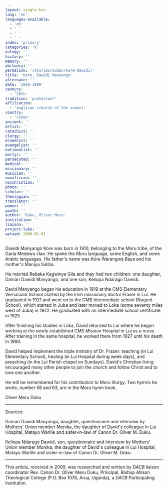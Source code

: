 ```yaml
---
layout: single-bio
lang: 'en'
languages-available:
  - 'en'
  - ' '
  - ' '
  - ' '
index: 'primary'
categories: 'k'
eulogy: ''
history: ''
memory: ''
obituary: ''
permalink: '/stories/sudan/kore-dawidi/'
title: 'Kore, Dawidi Manyango'
alternate: ''
date: '1910-1990'
century:
  - '20th'
tradition: 'protestant'
affiliation:
  - 'anglican (church of the sudan)'
country:
  - 'sudan'
ancient: ''
artist: ''
catechist: ''
clergy: ''
ecumenist: ''
evangelist: ''
nationalist: ''
martyr: ''
persecuted: ''
medical: ''
missionary: ''
musician: ''
nonafrican: ''
nonchristian: ''
photo: ''
scholar: ''
theologian: ''
translator: ''
women: ''
youth: ''
author: 'Duku, Oliver Meru'
institution: ''
liaison: ''
project-luke: ''
upload: 2000-01-01
---
```



Dawidi Manyango Kore was born in 1910, belonging to the Moru tribe, of the Garia Medewu clan. He spoke the Moru language, some English, and some Arabic languages. His father's name was Kore Warangwa Baya and his mother's Maniya Saliba.

He married Rebeka Kagwinya Gila and they had two children: one daughter, Damari Dawidi Manyango, and one son, Keliopa Ndarago Dawidi.

David Manyango began his education in 1919 at the CMS Elementary Vernacular School started by the Irish missionary doctor Fraser in Lui. He graduated in 1921 and went on to the CMS Intermediate school (Nugent School), which started in Juba and later moved to Loka (some seventy miles west of Juba) in 1922. He graduated with an intermediate school certificate in 1925.

After finishing his studies in Loka, David returned to Lui where he began working at the newly established CMS Mission Hospital in Lui as a nurse. After training in the same hospital, he worked there from 1927 until his death in 1990.

David helped implement the triple ministry of Dr. Frazer: teaching (in Lui Elementary School), healing (in Lui Hospital during week days), and preaching (in the Lui Parish chapel on Sundays).
David's Christian living encouraged many other people to join the church and follow Christ and to love one another.

He will be remembered for his contribution to Moru liturgy. Two hymns he wrote, number 58 and 63, are in the Moru hymn book.

Oliver Meru Duku

---

Sources:

Damari Dawidi Manyango, daughter, questionnaire and interview by Mothers' Union member Monika, the daughter of David's colleague in Lui Hospital, Matayo Warille and sister-in-law of Canon Dr. Oliver M. Duku.

Keliopa Ndarago Dawidi, son, questionnaire and interview by Mothers' Union member Monika, the daughter of David's colleague in Lui Hospital, Matayo Warille and sister-in-law of Canon Dr. Oliver M. Duku.

---

This article, received in 2009, was researched and written by *DACB* liaison coordinator Rev. Canon Dr. Oliver Meru Duku, Principal, Bishop Allison Theological College (P.O. Box 1076, Arua, Uganda), a *DACB* Participating Institution.